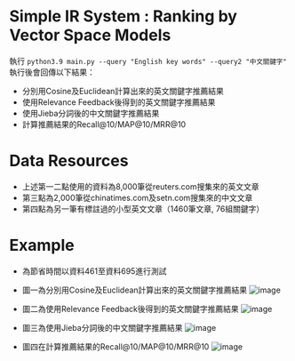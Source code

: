 # Simple IR System : Ranking by Vector Space Models

執行
`python3.9 main.py --query "English key words" --query2 "中文關鍵字"`
執行後會回傳以下結果：
* 分別用Cosine及Euclidean計算出來的英文關鍵字推薦結果
* 使用Relevance Feedback後得到的英文關鍵字推薦結果
* 使用Jieba分詞後的中文關鍵字推薦結果
* 計算推薦結果的Recall@10/MAP@10/MRR@10

# Data Resources
* 上述第一二點使用的資料為8,000筆從reuters.com搜集來的英文文章
* 第三點為2,000筆從chinatimes.com及setn.com搜集來的中文文章
* 第四點為另一筆有標註過的小型英文文章（1460筆文章, 76組關鍵字）

# Example
* 為節省時間以資料461至資料695進行測試
* 圖一為分別用Cosine及Euclidean計算出來的英文關鍵字推薦結果
![image](https://github.com/changwen922/WSM-project1/blob/0560c485c909e988ae5b13e17d5d12da47627171/Q1.png)

* 圖二為使用Relevance Feedback後得到的英文關鍵字推薦結果
![image](https://github.com/changwen922/WSM-project1/blob/0560c485c909e988ae5b13e17d5d12da47627171/Q2.png)

* 圖三為使用Jieba分詞後的中文關鍵字推薦結果
![image](https://github.com/changwen922/WSM-project1/blob/5183c96b48da1f5800b1634f77f12113fba63178/Q3.png)

* 圖四在計算推薦結果的Recall@10/MAP@10/MRR@10
![image](https://github.com/changwen922/WSM-project1/blob/5183c96b48da1f5800b1634f77f12113fba63178/Q4.png)
